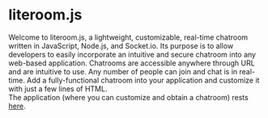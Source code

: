 literoom.js
===========

Welcome to literoom.js, a lightweight, customizable, real-time chatroom written in JavaScript, Node.js, and Socket.io.
Its purpose is to allow developers to easily incorporate an intuitive and secure chatroom into any web-based application.
Chatrooms are accessible anywhere through URL and are intuitive to use. Any number of people can join and chat is in real-time.
Add a fully-functional chatroom into your application and customize it with just a few lines of HTML.
<br/>
The application (where you can customize and obtain a chatroom) rests <a href="www.literoomjs.com">here</a>.